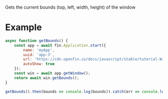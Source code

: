 Gets the current bounds (top, left, width, height) of the window

# Example
```js
async function getBounds() {
    const app = await fin.Application.start({
        name: 'myApp',
        uuid: 'app-3',
        url: 'https://cdn.openfin.co/docs/javascript/stable/tutorial-Window.getBounds.html',
        autoShow: true
    });
    const win = await app.getWindow();
    return await win.getBounds();
}

getBounds().then(bounds => console.log(bounds)).catch(err => console.log(err));
```

